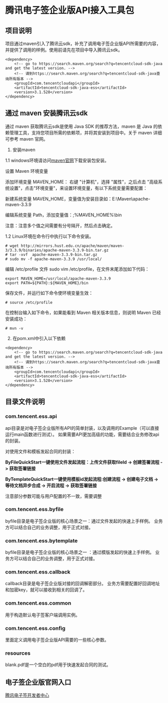 # 腾讯电子签企业版API接入工具包

## 项目说明
项目通过maven引入了腾讯云sdk，补充了调用电子签企业版API所需要的内容，并提供了调用的样例。使用前请先在项目中导入腾讯云sdk。

```
<dependency>
    <!-- go to https://search.maven.org/search?q=tencentcloud-sdk-java and get the latest version. -->
    <!-- 请到https://search.maven.org/search?q=tencentcloud-sdk-java查询所有版本 -->
    <groupId>com.tencentcloudapi</groupId>
    <artifactId>tencentcloud-sdk-java-ess</artifactId>
    <version>3.1.528</version>
</dependency>
```


## 通过 maven 安装腾讯云sdk
通过 maven 获取腾讯云sdk是使用 Java SDK 的推荐方法，maven 是 Java 的依赖管理工具，支持您项目所需的依赖项，并将其安装到项目中。关于 maven 详细可参考 maven 官网。
1. 安装maven

 1.1  windows环境请访问[maven官网](https://maven.apache.org/download.cgi)下载安装包安装。

   设置 Maven 环境变量 
   
添加环境变量 MAVEN_HOME：
   右键 "计算机"，选择 "属性"，之后点击 "高级系统设置"，点击"环境变量"，来设置环境变量，有以下系统变量需要配置：

新建系统变量 MAVEN_HOME，变量值为安装目录如：E:\Maven\apache-maven-3.3.9

编辑系统变量 Path，添加变量值：;%MAVEN_HOME%\bin

注意：注意多个值之间需要有分号隔开，然后点击确定。



 1.2  Linux环境在命令行中执行以下命令安装。
```
# wget http://mirrors.hust.edu.cn/apache/maven/maven-3/3.3.9/binaries/apache-maven-3.3.9-bin.tar.gz
# tar -xvf  apache-maven-3.3.9-bin.tar.gz
# sudo mv -f apache-maven-3.3.9 /usr/local/
```
编辑 /etc/profile 文件 sudo vim /etc/profile，在文件末尾添加如下代码：
```
export MAVEN_HOME=/usr/local/apache-maven-3.3.9
export PATH=${PATH}:${MAVEN_HOME}/bin
```
保存文件，并运行如下命令使环境变量生效：
```
# source /etc/profile
```
在控制台输入如下命令，如果能看到 Maven 相关版本信息，则说明 Maven 已经安装成功：
```
# mvn -v
```
2. 在pom.xml中引入以下依赖

```
<dependency>
    <!-- go to https://search.maven.org/search?q=tencentcloud-sdk-java and get the latest version. -->
    <!-- 请到https://search.maven.org/search?q=tencentcloud-sdk-java查询所有版本 -->
    <groupId>com.tencentcloudapi</groupId>
    <artifactId>tencentcloud-sdk-java-ess</artifactId>
    <version>3.1.528</version>
</dependency>
```

## 目录文件说明
### com.tencent.ess.api
api目录是对电子签企业版所有API的简单封装，以及调用的Example（可以直接运行main函数进行测试）。
如果需要API更加高级的功能，需要结合业务修改api的封装。

对使用文件和模板发起合同的封装：

**ByFileQuickStart一键使用文件发起流程：上传文件获取fileId -> 创建签署流程 -> 获取签署链接**

**ByTemplateQuickStart一键使用模板id发起流程:创建流程 -> 创建电子文档 -> 等待文档异步合成 -> 开启流程 -> 获取签署链接**

注意部分参数可能与用户配置的不一致，需要调整

### com.tencent.ess.byfile
byfile目录是电子签企业版的核心场景之一：通过文件发起的快速上手样例。
业务方可以结合自己的业务调整，用于正式对接。

### com.tencent.ess.bytemplate
byfile目录是电子签企业版的核心场景之一 ：通过模版发起的快速上手样例。
业务方可以结合自己的业务调整，用于正式对接。

### com.tencent.ess.callback
callback目录是电子签企业版对接的回调解密部分。
业务方需要配置好回调地址和加密key，就可以接收到相关的回调了。

### com.tencent.ess.common
用于构造默认电子签客户端调用实例。

### com.tencent.ess.config
里面定义调用电子签企业版API需要的一些核心参数。

### resources
blank.pdf是一个空白的pdf用于快速发起合同的测试。

## 电子签企业版官网入口
[腾讯电子签开发者中心](https://qian.tencent.com/developers/company/overview)